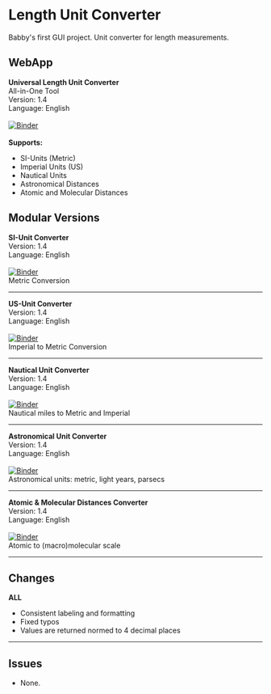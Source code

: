 # Length Unit Converter
Babby's first GUI project. Unit converter for length measurements.

## WebApp
**Universal Length Unit Converter** \
All-in-One Tool \
Version: 1.4 \
Language: English \
 \
[![Binder](https://mybinder.org/badge_logo.svg)](https://mybinder.org/v2/gh/kuranez/Length-Unit-Converter/unit-converter-basic?urlpath=%2Fvoila%2Frender%2Fnotebooks%2F0+-+Universal_Length_Unit_Converter_v1.4.ipynb) \
 \
**Supports:** 
- SI-Units (Metric)
- Imperial Units (US)
- Nautical Units
- Astronomical Distances
- Atomic and Molecular Distances

## Modular Versions
**SI-Unit Converter** \
Version: 1.4 \
Language: English \
 \
[![Binder](https://mybinder.org/badge_logo.svg)](https://mybinder.org/v2/gh/kuranez/Length-Unit-Converter/unit-converter-basic?urlpath=%2Fvoila%2Frender%2Fnotebooks%2F1_SI_Unit_Converter_Module_V1_4.ipynb) \
Metric Conversion 

---

**US-Unit Converter** \
Version: 1.4 \
Language: English \
 \
[![Binder](https://mybinder.org/badge_logo.svg)](https://mybinder.org/v2/gh/kuranez/Length-Unit-Converter/unit-converter-basic?urlpath=%2Fvoila%2Frender%2Fnotebooks%2F2_US_Unit_Converter_V1_4.ipynb) \
Imperial to Metric Conversion 

---

**Nautical Unit Converter** \
Version: 1.4 \
Language: English \
 \
[![Binder](https://mybinder.org/badge_logo.svg)](https://mybinder.org/v2/gh/kuranez/Length-Unit-Converter/unit-converter-basic?urlpath=%2Fvoila%2Frender%2Fnotebooks%2F3_Nautical_Unit_Converter_V1_4.ipynb) \
Nautical miles to Metric and Imperial 

---

**Astronomical Unit Converter** \
Version: 1.4 \
Language: English \
 \
[![Binder](https://mybinder.org/badge_logo.svg)](https://mybinder.org/v2/gh/kuranez/Length-Unit-Converter/unit-converter-basic?urlpath=%2Fvoila%2Frender%2Fnotebooks%2F4_Astro_Unit_Converter_V1_4.ipynb) \
Astronomical units: metric, light years, parsecs 
 
 ---

**Atomic & Molecular Distances Converter** \
Version: 1.4 \
Language: English \
 \
[![Binder](https://mybinder.org/badge_logo.svg)](https://mybinder.org/v2/gh/kuranez/Length-Unit-Converter/unit-converter-basic?urlpath=%2Fvoila%2Frender%2Fnotebooks%2F5_Molecular_Unit_Converter_V1_4.ipynb) \
Atomic to (macro)molecular scale 

---

## Changes
**ALL**
- Consistent labeling and formatting
- Fixed typos
- Values are returned normed to 4 decimal places
---

## Issues
- None.
